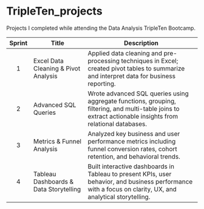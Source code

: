 # TripleTen_projects
Projects I completed while attending the Data Analysis TripleTen Bootcamp.

| Sprint | Title | Description |
| :----: | ----- | ----------- |
| 1 | Excel Data Cleaning & Pivot Analysis | Applied data cleaning and pre-processing techniques in Excel; created pivot tables to summarize and interpret data for business reporting. |
| 2 | Advanced SQL Queries | Wrote advanced SQL queries using aggregate functions, grouping, filtering, and multi-table joins to extract actionable insights from relational databases. |
| 3 | Metrics & Funnel Analysis | Analyzed key business and user performance metrics including funnel conversion rates, cohort retention, and behavioral trends. |
| 4 | Tableau Dashboards & Data Storytelling | Built interactive dashboards in Tableau to present KPIs, user behavior, and business performance with a focus on clarity, UX, and analytical storytelling. |
